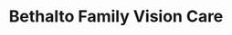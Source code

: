 ---
title: "Bethalto Family Vision Care"
url: /bethalto/bethalto-family-vision-care/
shop: optician
---